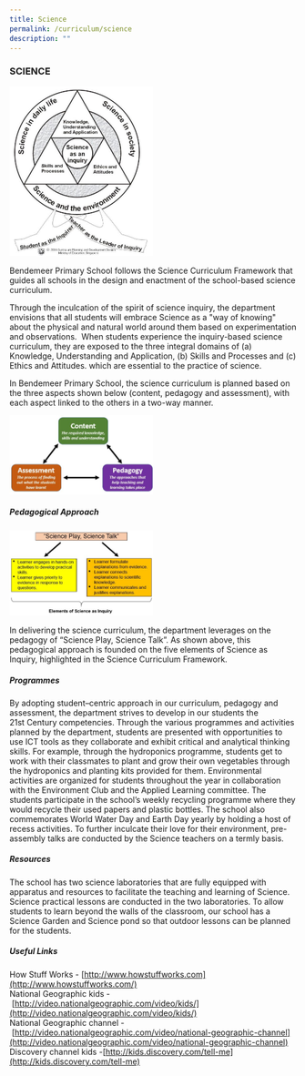 ```yaml
---
title: Science
permalink: /curriculum/science
description: ""
---
```

### SCIENCE

<img src="/images/1%20(10).jpg" 
		 style="width:50%"/>

Bendemeer Primary School follows the Science Curriculum Framework that guides all schools in the design and enactment of the school-based science curriculum.

Through the inculcation of the spirit of science inquiry, the department envisions that all students will embrace Science as a "way of knowing" about the physical and natural world around them based on experimentation and observations.  When students experience the inquiry-based science curriculum, they are exposed to the three integral domains of (a) Knowledge, Understanding and Application, (b) Skills and Processes and (c) Ethics and Attitudes. which are essential to the practice of science.

In Bendemeer Primary School, the science curriculum is planned based on the three aspects shown below (content, pedagogy and assessment), with each aspect linked to the others in a two-way manner.

<img src="/images/2%20(11).jpg" 
		 style="width:50%"/>

##### Pedagogical Approach

<img src="/images/3%20(8).jpg"
		 style="width:50%"/>

In delivering the science curriculum, the department leverages on the pedagogy of “Science Play, Science Talk”. As shown above, this pedagogical approach is founded on the five elements of Science as Inquiry, highlighted in the Science Curriculum Framework.

##### Programmes

By adopting student–centric approach in our curriculum, pedagogy and assessment, the department strives to develop in our students the 21st Century competencies. Through the various programmes and activities planned by the department, students are presented with opportunities to use ICT tools as they collaborate and exhibit critical and analytical thinking skills. For example, through the hydroponics programme, students get to work with their classmates to plant and grow their own vegetables through the hydroponics and planting kits provided for them. Environmental activities are organized for students throughout the year in collaboration with the Environment Club and the Applied Learning committee. The students participate in the school’s weekly recycling programme where they would recycle their used papers and plastic bottles. The school also commemorates World Water Day and Earth Day yearly by holding a host of recess activities. To further inculcate their love for their environment, pre-assembly talks are conducted by the Science teachers on a termly basis.  

##### Resources

The school has two science laboratories that are fully equipped with apparatus and resources to facilitate the teaching and learning of Science. Science practical lessons are conducted in the two laboratories. To allow students to learn beyond the walls of the classroom, our school has a Science Garden and Science pond so that outdoor lessons can be planned for the students.

##### Useful Links

How Stuff Works - [http://www.howstuffworks.com](http://www.howstuffworks.com/) <br>
National Geographic kids - [http://video.nationalgeographic.com/video/kids/](http://video.nationalgeographic.com/video/kids/) <br>
National Geographic channel - [http://video.nationalgeographic.com/video/national-geographic-channel](http://video.nationalgeographic.com/video/national-geographic-channel) <br>
Discovery channel kids -[http://kids.discovery.com/tell-me](http://kids.discovery.com/tell-me)